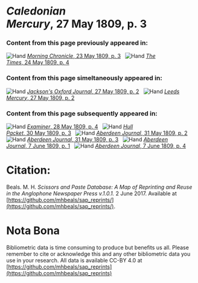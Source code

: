 # *Caledonian Mercury*, 27 May 1809, p. 3  
  
### Content from this page previously appeared in:  
![Hand](http://scissorsandpaste.net/wp-content/uploads/2017/06/smallhandpointer.png) [*Morning Chronicle*, 23 May 1809, p. 3](https://mhbeals.github.io/sap_html/Morning-Chronicle/Morning-Chronicle-23-May-1809-p-3)  
![Hand](http://scissorsandpaste.net/wp-content/uploads/2017/06/smallhandpointer.png) [*The Times*, 24 May 1809, p. 4](https://mhbeals.github.io/sap_html/The-Times/The-Times-24-May-1809-p-4)  
  
### Content from this page simeltaneously appeared in:  
![Hand](http://scissorsandpaste.net/wp-content/uploads/2017/06/smallhandpointer.png) [*Jackson's Oxford Journal*, 27 May 1809, p. 2](https://mhbeals.github.io/sap_html/Jackson's-Oxford-Journal/Jackson's-Oxford-Journal-27-May-1809-p-2)  
![Hand](http://scissorsandpaste.net/wp-content/uploads/2017/06/smallhandpointer.png) [*Leeds Mercury*, 27 May 1809, p. 2](https://mhbeals.github.io/sap_html/Leeds-Mercury/Leeds-Mercury-27-May-1809-p-2)  
  
### Content from this page subsequently appeared in:  
![Hand](http://scissorsandpaste.net/wp-content/uploads/2017/06/smallhandpointer.png) [*Examiner*, 28 May 1809, p. 4](https://mhbeals.github.io/sap_html/Examiner/Examiner-28-May-1809-p-4)  
![Hand](http://scissorsandpaste.net/wp-content/uploads/2017/06/smallhandpointer.png) [*Hull Packet*, 30 May 1809, p. 3](https://mhbeals.github.io/sap_html/Hull-Packet/Hull-Packet-30-May-1809-p-3)  
![Hand](http://scissorsandpaste.net/wp-content/uploads/2017/06/smallhandpointer.png) [*Aberdeen Journal*, 31 May 1809, p. 2](https://mhbeals.github.io/sap_html/Aberdeen-Journal/Aberdeen-Journal-31-May-1809-p-2)  
![Hand](http://scissorsandpaste.net/wp-content/uploads/2017/06/smallhandpointer.png) [*Aberdeen Journal*, 31 May 1809, p. 3](https://mhbeals.github.io/sap_html/Aberdeen-Journal/Aberdeen-Journal-31-May-1809-p-3)  
![Hand](http://scissorsandpaste.net/wp-content/uploads/2017/06/smallhandpointer.png) [*Aberdeen Journal*, 7 June 1809, p. 1](https://mhbeals.github.io/sap_html/Aberdeen-Journal/Aberdeen-Journal-7-June-1809-p-1)  
![Hand](http://scissorsandpaste.net/wp-content/uploads/2017/06/smallhandpointer.png) [*Aberdeen Journal*, 7 June 1809, p. 4](https://mhbeals.github.io/sap_html/Aberdeen-Journal/Aberdeen-Journal-7-June-1809-p-4)  


# Citation: 

Beals. M. H. *Scissors and Paste Database: A Map of Reprinting and Reuse in the Anglophone Newspaper Press v.1.0.1.* 2 June 2017. Available at [https://github.com/mhbeals/sap_reprints/](https://github.com/mhbeals/sap_reprints/). 

# Nota Bona

Bibliometric data is time consuming to produce but benefits us all. Please remember to cite or acknowledge this and any other bibliometric data you use in your research. All data is available CC-BY 4.0 at [https://github.com/mhbeals/sap_reprints](https://github.com/mhbeals/sap_reprints)